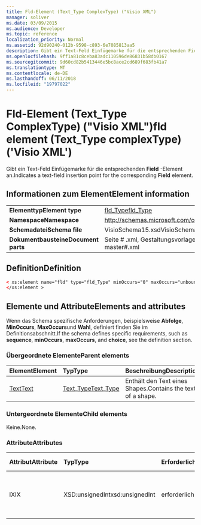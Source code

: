 ```yaml
---
title: Fld-Element (Text_Type ComplexType) ("Visio XML")
manager: soliver
ms.date: 03/09/2015
ms.audience: Developer
ms.topic: reference
localization_priority: Normal
ms.assetid: 92d90240-012b-9598-c893-6e7085813aa5
description: Gibt ein Text-Feld Einfügemarke für die entsprechenden Field-Element an.
ms.openlocfilehash: 9ff1a81c8ceba83adc110596de86831b58db0167
ms.sourcegitcommit: 9d60cd82b5413446e5bc8ace2cd689f683fb41a7
ms.translationtype: MT
ms.contentlocale: de-DE
ms.lasthandoff: 06/11/2018
ms.locfileid: "19797022"
---
```

# <a name="fld-element-texttype-complextype-visio-xml"></a><span data-ttu-id="445be-103">Fld-Element (Text_Type ComplexType) ("Visio XML")</span><span class="sxs-lookup"><span data-stu-id="445be-103">fld element (Text_Type complexType) ('Visio XML')</span></span>

<span data-ttu-id="445be-104">Gibt ein Text-Feld Einfügemarke für die entsprechenden **Field** -Element an.</span><span class="sxs-lookup"><span data-stu-id="445be-104">Indicates a text-field insertion point for the corresponding **Field** element.</span></span> 
  
## <a name="element-information"></a><span data-ttu-id="445be-105">Informationen zum Element</span><span class="sxs-lookup"><span data-stu-id="445be-105">Element information</span></span>

|||
|:-----|:-----|
|<span data-ttu-id="445be-106">**Elementtyp**</span><span class="sxs-lookup"><span data-stu-id="445be-106">**Element type**</span></span> <br/> |[<span data-ttu-id="445be-107">fld_Type</span><span class="sxs-lookup"><span data-stu-id="445be-107">fld_Type</span></span>](fld_type-complextypevisio-xml.md) <br/> |
|<span data-ttu-id="445be-108">**Namespace**</span><span class="sxs-lookup"><span data-stu-id="445be-108">**Namespace**</span></span> <br/> |http://schemas.microsoft.com/office/visio/2012/main  <br/> |
|<span data-ttu-id="445be-109">**Schemadatei**</span><span class="sxs-lookup"><span data-stu-id="445be-109">**Schema file**</span></span> <br/> |<span data-ttu-id="445be-110">VisioSchema15.xsd</span><span class="sxs-lookup"><span data-stu-id="445be-110">VisioSchema15.xsd</span></span>  <br/> |
|<span data-ttu-id="445be-111">**Dokumentbausteine**</span><span class="sxs-lookup"><span data-stu-id="445be-111">**Document parts**</span></span> <br/> |<span data-ttu-id="445be-112">Seite # .xml, Gestaltungsvorlagen # .xml</span><span class="sxs-lookup"><span data-stu-id="445be-112">page#.xml, master#.xml</span></span>  <br/> |
   
## <a name="definition"></a><span data-ttu-id="445be-113">Definition</span><span class="sxs-lookup"><span data-stu-id="445be-113">Definition</span></span>

```XML
< xs:element name="fld" type="fld_Type" minOccurs="0" maxOccurs="unbounded" >
</xs:element >
```

## <a name="elements-and-attributes"></a><span data-ttu-id="445be-114">Elemente und Attribute</span><span class="sxs-lookup"><span data-stu-id="445be-114">Elements and attributes</span></span>

<span data-ttu-id="445be-115">Wenn das Schema spezifische Anforderungen, beispielsweise **Abfolge**, **MinOccurs**, **MaxOccurs**und **Wahl**, definiert finden Sie im Definitionsabschnitt.</span><span class="sxs-lookup"><span data-stu-id="445be-115">If the schema defines specific requirements, such as **sequence**, **minOccurs**, **maxOccurs**, and **choice**, see the definition section.</span></span> 
  
### <a name="parent-elements"></a><span data-ttu-id="445be-116">Übergeordnete Elemente</span><span class="sxs-lookup"><span data-stu-id="445be-116">Parent elements</span></span>

|<span data-ttu-id="445be-117">**Element**</span><span class="sxs-lookup"><span data-stu-id="445be-117">**Element**</span></span>|<span data-ttu-id="445be-118">**Typ**</span><span class="sxs-lookup"><span data-stu-id="445be-118">**Type**</span></span>|<span data-ttu-id="445be-119">**Beschreibung**</span><span class="sxs-lookup"><span data-stu-id="445be-119">**Description**</span></span>|
|:-----|:-----|:-----|
|[<span data-ttu-id="445be-120">Text</span><span class="sxs-lookup"><span data-stu-id="445be-120">Text</span></span>](text-element-shapesheet_type-complextypevisio-xml.md) <br/> |[<span data-ttu-id="445be-121">Text_Type</span><span class="sxs-lookup"><span data-stu-id="445be-121">Text_Type</span></span>](text_type-complextypevisio-xml.md) <br/> |<span data-ttu-id="445be-122">Enthält den Text eines Shapes.</span><span class="sxs-lookup"><span data-stu-id="445be-122">Contains the text of a shape.</span></span>  <br/> |
   
### <a name="child-elements"></a><span data-ttu-id="445be-123">Untergeordnete Elemente</span><span class="sxs-lookup"><span data-stu-id="445be-123">Child elements</span></span>

<span data-ttu-id="445be-124">Keine.</span><span class="sxs-lookup"><span data-stu-id="445be-124">None.</span></span>
  
### <a name="attributes"></a><span data-ttu-id="445be-125">Attribute</span><span class="sxs-lookup"><span data-stu-id="445be-125">Attributes</span></span>

|<span data-ttu-id="445be-126">**Attribut**</span><span class="sxs-lookup"><span data-stu-id="445be-126">**Attribute**</span></span>|<span data-ttu-id="445be-127">**Typ**</span><span class="sxs-lookup"><span data-stu-id="445be-127">**Type**</span></span>|<span data-ttu-id="445be-128">**Erforderlich**</span><span class="sxs-lookup"><span data-stu-id="445be-128">**Required**</span></span>|<span data-ttu-id="445be-129">**Beschreibung**</span><span class="sxs-lookup"><span data-stu-id="445be-129">**Description**</span></span>|<span data-ttu-id="445be-130">**Mögliche Werte**</span><span class="sxs-lookup"><span data-stu-id="445be-130">**Possible values**</span></span>|
|:-----|:-----|:-----|:-----|:-----|
|<span data-ttu-id="445be-131">IX</span><span class="sxs-lookup"><span data-stu-id="445be-131">IX</span></span>  <br/> |<span data-ttu-id="445be-132">XSD:unsignedInt</span><span class="sxs-lookup"><span data-stu-id="445be-132">xsd:unsignedInt</span></span>  <br/> |<span data-ttu-id="445be-133">erforderlich</span><span class="sxs-lookup"><span data-stu-id="445be-133">required</span></span>  <br/> |<span data-ttu-id="445be-134">Der nullbasierte Index des Elements in seinem übergeordneten Element.</span><span class="sxs-lookup"><span data-stu-id="445be-134">The zero-based index of the element within its parent element.</span></span>  <br/> |<span data-ttu-id="445be-135">Werte des Typs Xsd:unsignedInt.</span><span class="sxs-lookup"><span data-stu-id="445be-135">Values of the xsd:unsignedInt type.</span></span>  <br/> |
   

